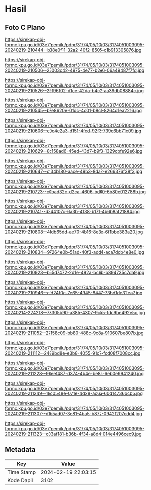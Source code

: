 # Hasil

## Foto C Plano

https://sirekap-obj-formc.kpu.go.id/03e7/pemilu/pdpr/31/74/05/10/03/3174051003095-20240219-210444--b38e0f11-32a2-40f2-8505-c1b913305876.jpg

https://sirekap-obj-formc.kpu.go.id/03e7/pemilu/pdpr/31/74/05/10/03/3174051003095-20240219-210506--25003c42-4975-4e77-b2e6-06a49487f7fd.jpg

https://sirekap-obj-formc.kpu.go.id/03e7/pemilu/pdpr/31/74/05/10/03/3174051003095-20240219-210526--29f96f02-d1ce-42da-b4c2-aa39db08884c.jpg

https://sirekap-obj-formc.kpu.go.id/03e7/pemilu/pdpr/31/74/05/10/03/3174051003095-20240219-210545--b7e8620e-01dc-4c01-b8c1-8264d1ea2216.jpg

https://sirekap-obj-formc.kpu.go.id/03e7/pemilu/pdpr/31/74/05/10/03/3174051003095-20240219-210606--e0c4e2a3-d151-4fcd-92f3-739c6bb71c09.jpg

https://sirekap-obj-formc.kpu.go.id/03e7/pemilu/pdpr/31/74/05/10/03/3174051003095-20240219-210629--8c158ad6-45ed-43d7-b9f3-1329cbfe92e6.jpg

https://sirekap-obj-formc.kpu.go.id/03e7/pemilu/pdpr/31/74/05/10/03/3174051003095-20240219-210647--c134b180-aace-49b3-8da2-e266376f38f3.jpg

https://sirekap-obj-formc.kpu.go.id/03e7/pemilu/pdpr/31/74/05/10/03/3174051003095-20240219-210723--c0bad32c-d2ca-4606-bd60-6b80e012788b.jpg

https://sirekap-obj-formc.kpu.go.id/03e7/pemilu/pdpr/31/74/05/10/03/3174051003095-20240219-210741--d344107c-6a3b-4138-b171-4b6b8af21884.jpg

https://sirekap-obj-formc.kpu.go.id/03e7/pemilu/pdpr/31/74/05/10/03/3174051003095-20240219-210808--41db65dd-ae70-4b16-8e3e-6f1bbe383a20.jpg

https://sirekap-obj-formc.kpu.go.id/03e7/pemilu/pdpr/31/74/05/10/03/3174051003095-20240219-210834--97264e0b-51ad-40f3-add4-aca7dcb4e8e0.jpg

https://sirekap-obj-formc.kpu.go.id/03e7/pemilu/pdpr/31/74/05/10/03/3174051003095-20240219-210923--b55d7472-2d1e-492a-bc6b-b894735c7da9.jpg

https://sirekap-obj-formc.kpu.go.id/03e7/pemilu/pdpr/31/74/05/10/03/3174051003095-20240219-210946--cfd24f0c-7e65-4945-8447-73bd1de32ea7.jpg

https://sirekap-obj-formc.kpu.go.id/03e7/pemilu/pdpr/31/74/05/10/03/3174051003095-20240214-224218--78305b90-a385-4307-9c55-fdc9be492e5c.jpg

https://sirekap-obj-formc.kpu.go.id/03e7/pemilu/pdpr/31/74/05/10/03/3174051003095-20240219-211052--27158c09-bb80-488c-9c8a-910607be807b.jpg

https://sirekap-obj-formc.kpu.go.id/03e7/pemilu/pdpr/31/74/05/10/03/3174051003095-20240219-211112--2489bd8e-e3b8-4055-91c7-fcd08f7008cc.jpg

https://sirekap-obj-formc.kpu.go.id/03e7/pemilu/pdpr/31/74/05/10/03/3174051003095-20240219-211228--96eef487-d374-4b4e-be8a-6eb0e9941240.jpg

https://sirekap-obj-formc.kpu.go.id/03e7/pemilu/pdpr/31/74/05/10/03/3174051003095-20240219-211249--18c0548e-071e-4d28-ac6a-60d14736bcb5.jpg

https://sirekap-obj-formc.kpu.go.id/03e7/pemilu/pdpr/31/74/05/10/03/3174051003095-20240219-211307--d1b5ad07-3e81-4ba5-b872-0942f207cdd4.jpg

https://sirekap-obj-formc.kpu.go.id/03e7/pemilu/pdpr/31/74/05/10/03/3174051003095-20240219-211323--c03af181-b36b-4f34-a8d4-014e4496cec9.jpg


## Metadata

| Key        | Value               |
| ---------- | ------------------- |
| Time Stamp | 2024-02-19 22:03:15 |
| Kode Dapil | 3102                |



